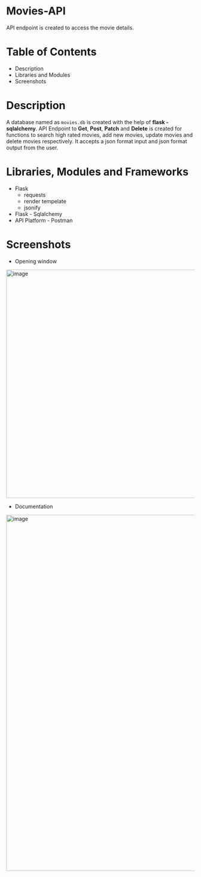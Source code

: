# Movies-API
API endpoint is created to access the movie details.

# Table of Contents
* Description
* Libraries and Modules
* Screenshots

# Description
A database named as `movies.db` is created with the help of __flask - sqlalchemy__. API Endpoint to __Get__, __Post__, __Patch__ and __Delete__ is created for functions to search high rated movies, add new movies, update movies and delete movies respectively. It accepts a json format input and json format output from the user.

# Libraries, Modules and Frameworks
* Flask
  * requests
  * render tempelate
  * jsonify
* Flask - Sqlalchemy
* API Platform - Postman

# Screenshots

* Opening window

<img width="609" alt="image" src="https://user-images.githubusercontent.com/103064401/195767172-57adbfc4-14a1-4c7f-b7dd-cf70f1435dfd.png">


* Documentation

<img width="950" alt="image" src="https://user-images.githubusercontent.com/103064401/195767104-c61c882c-8f75-4d01-adc6-8c4900199c60.png">


